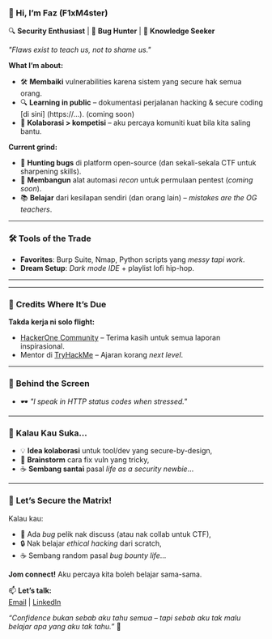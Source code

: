 ### 👋 Hi, I’m Faz (F1xM4ster)  
🔍 **Security Enthusiast** | 🐞 **Bug Hunter** | 🌱 **Knowledge Seeker**  

*"Flaws exist to teach us, not to shame us."*  

**What I’m about:**  
- 🛠️ **Membaiki** vulnerabilities karena sistem yang secure hak semua orang.  
- 🔍 **Learning in public** – dokumentasi perjalanan hacking & secure coding [di sini]  (https://...).  (coming soon)
- 🤝 **Kolaborasi > kompetisi** – aku percaya komuniti kuat bila kita saling bantu.  

**Current grind:**  
- 🎯 **Hunting bugs** di platform open-source (dan sekali-sekala CTF untuk sharpening skills).  
- 🔧 **Membangun** alat automasi *recon* untuk permulaan pentest (*coming soon*).  
- 📚 **Belajar** dari kesilapan sendiri (dan orang lain) – *mistakes are the OG teachers*.  

---


### 🛠️ **Tools of the Trade**  
- **Favorites**: Burp Suite, Nmap, Python scripts yang *messy tapi work*.  
- **Dream Setup**: *Dark mode IDE* + playlist lofi hip-hop.

---




---





### 🙏 **Credits Where It’s Due**  
**Takda kerja ni solo flight:**  
- [HackerOne Community](https://www.hackerone.com/) – Terima kasih untuk semua laporan inspirasional.  
- Mentor di [TryHackMe](https://tryhackme.com/) – Ajaran korang *next level*.

---

### 🌌 **Behind the Screen**  
- 🕶️ *"I speak in HTTP status codes when stressed."*  

---

### 🤝 **Kalau Kau Suka…**  
- 💡 **Idea kolaborasi** untuk tool/dev yang secure-by-design,  
- 🧩 **Brainstorm** cara fix vuln yang tricky,  
- ☕ **Sembang santai** pasal *life as a security newbie*…

---

### 🤝 **Let’s Secure the Matrix!**  
Kalau kau:  
- 🐛 Ada *bug* pelik nak discuss (atau nak collab untuk CTF),  
- 🔒 Nak belajar *ethical hacking* dari scratch,  
- ☕ Sembang random pasal *bug bounty life*...  

**Jom connect!** Aku percaya kita boleh belajar sama-sama.  

📫 **Let’s talk:**  
[Email](mailto:F1xM4ster.secure@example.com) | [LinkedIn](https://linkedin.com/in/F1xM4ster)  

*“Confidence bukan sebab aku tahu semua – tapi sebab aku tak malu belajar apa yang aku tak tahu.”* 🚀  
